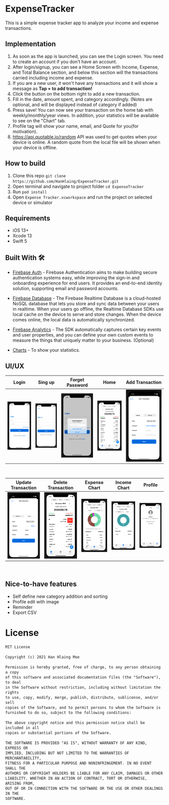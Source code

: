 # ExpenseTracker

This is a simple expense tracker app to analyze your income and expense transactions.

## Implementation

1. As soon as the app is launched, you can see the Login screen. You need to create an account if you don't have an account.
2. After login/signup, you can see a Home Screen with Income, Expense, and Total Balance section, and below this section will the transactions carried including income and expense.
3. If you are a new user, it won't have any transactions and it will show a message as **Tap + to add transaction!**
4. Click the button on the bottom right to add a new transaction.
5. Fill in the date, amount spent, and category accordingly. (Notes are optional, and will be displayed instead of category if added)
6. Press save! You can now see your transaction on the home tab with weekly/monthly/year views. In addition, your statistics will be available to see on the "Chart" tab.
7. Profile tag will show your name, email, and Quote for you(for motivation). 
8. https://api.quotable.io/random API was used to get quotes when your device is online. A random quote from the local file will be shown when your device is offline.

## How to build

1. Clone this repo `git clone https://github.com/HanHlaing/ExpenseTracker.git`
2. Open terminal and navigate to project folder `cd ExpenseTracker`
3. Run `pod install`
4. Open `Expense Tracker.xcworkspace` and run the project on selected device or simulator

## Requirements

- iOS 13+
- Xcode 13
- Swift 5

## Built With 🛠

- [Firebase Auth](https://firebase.google.com/docs/auth) - Firebase Authentication aims to make building secure authentication systems easy, while improving the sign-in and onboarding experience for end users. It provides an end-to-end identity solution, supporting email and password accounts.

- [Firebase Database](https://firebase.google.com/docs/database) - The Firebase Realtime Database is a cloud-hosted NoSQL database that lets you store and sync data between your users in realtime. When your users go offline, the Realtime Database SDKs use local cache on the device to serve and store changes. When the device comes online, the local data is automatically synchronized.

- [Firebase Analytics](https://firebase.google.com/docs/analytics) - The SDK automatically captures certain key events and user properties, and you can define your own custom events to measure the things that uniquely matter to your business. (Optional)

- [Charts](https://github.com/danielgindi/Charts) - To show your statistics.

## UI/UX
Login | Sing up | Forget Password | Home  | Add Transaction 
--- | --- | --- |--- |--- 
![](https://github.com/HanHlaing/ExpenseTracker/blob/main/images/login.png) | ![](https://github.com/HanHlaing/ExpenseTracker/blob/main/images/signup.png) | ![](https://github.com/HanHlaing/ExpenseTracker/blob/main/images/forget_password.png) | ![](https://github.com/HanHlaing/ExpenseTracker/blob/main/images/home.png) | ![](https://github.com/HanHlaing/ExpenseTracker/blob/main/images/add_transaction.png) 

<br />

Update Transaction | Delete Transaction | Expense Chart | Income Chart | Profile
--- | --- | --- |--- |--- 
![](https://github.com/HanHlaing/ExpenseTracker/blob/main/images/update_transaction.png) | ![](https://github.com/HanHlaing/ExpenseTracker/blob/main/images/transaction_delete.png) | ![](https://github.com/HanHlaing/ExpenseTracker/blob/main/images/chart_expense.png) | ![](https://github.com/HanHlaing/ExpenseTracker/blob/main/images/chart_income.png) | ![](https://github.com/HanHlaing/ExpenseTracker/blob/main/images/profile.png) 

<br />

## Nice-to-have features
- Self define new category addition and sorting
- Profile edit with image
- Reminder
- Export CSV


# License
```
MIT License

Copyright (c) 2021 Han Hlaing Moe

Permission is hereby granted, free of charge, to any person obtaining a copy
of this software and associated documentation files (the "Software"), to deal
in the Software without restriction, including without limitation the rights
to use, copy, modify, merge, publish, distribute, sublicense, and/or sell
copies of the Software, and to permit persons to whom the Software is
furnished to do so, subject to the following conditions:

The above copyright notice and this permission notice shall be included in all
copies or substantial portions of the Software.

THE SOFTWARE IS PROVIDED "AS IS", WITHOUT WARRANTY OF ANY KIND, EXPRESS OR
IMPLIED, INCLUDING BUT NOT LIMITED TO THE WARRANTIES OF MERCHANTABILITY,
FITNESS FOR A PARTICULAR PURPOSE AND NONINFRINGEMENT. IN NO EVENT SHALL THE
AUTHORS OR COPYRIGHT HOLDERS BE LIABLE FOR ANY CLAIM, DAMAGES OR OTHER
LIABILITY, WHETHER IN AN ACTION OF CONTRACT, TORT OR OTHERWISE, ARISING FROM,
OUT OF OR IN CONNECTION WITH THE SOFTWARE OR THE USE OR OTHER DEALINGS IN THE
SOFTWARE.
```
